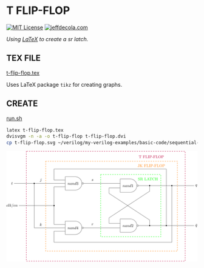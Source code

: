 # T FLIP-FLOP

[![MIT License](http://img.shields.io/:license-mit-blue.svg)](http://jeffdecola.mit-license.org)
[![jeffdecola.com](https://img.shields.io/badge/website-jeffdecola.com-blue)](https://jeffdecola.com)

_Using
[LaTeX](https://github.com/JeffDeCola/my-cheat-sheets/tree/master/software/development/languages/latex-cheat-sheet/)
to create a sr latch._

## TEX FILE

[t-flip-flop.tex](https://github.com/JeffDeCola/my-latex-renders/blob/master/mathematics/applied/electrical-engineering/sequential-logic/t-flip-flop/t-flip-flop.tex)

Uses LaTeX package `tikz` for creating graphs.

## CREATE

[run.sh](https://github.com/JeffDeCola/my-latex-renders/blob/master/mathematics/applied/electrical-engineering/sequential-logic/t-flip-flop/run.sh)

```bash
latex t-flip-flop.tex
dvisvgm -n -a -o t-flip-flop t-flip-flop.dvi
cp t-flip-flop.svg ~/verilog/my-verilog-examples/basic-code/sequential-logic/t_flip_flop/svgs/.
```

<p align="center">
    <img src="t-flip-flop.svg"
    align="middle"
</p>
